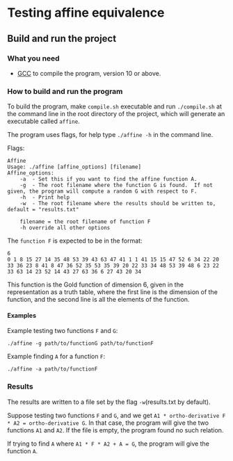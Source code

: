 # Testing affine equivalence
## Build and run the project
### What you need
- [GCC](https://gcc.gnu.org/) to compile the program, version 10 or above.

### How to build and run the program
To build the program, make `compile.sh` executable and run `./compile.sh` at the command line in the root directory
of the project, which will generate an executable called `affine`.

The program uses flags, for help type `./affine -h` in the command line.

Flags:
```text
Affine
Usage: ./affine [affine_options] [filename]
Affine_options:
	-a 	- Set this if you want to find the affine function A.
	-g 	- The root filename where the function G is found.	If not given, the program will compute a random G with respect to F.
	-h 	- Print help
	-w 	- The root filename where the results should be written to, default = "results.txt"

	filename = the root filename of function F
	-h override all other options
```
The `function F` is expected to be in the format:
```text
6
0 1 8 15 27 14 35 48 53 39 43 63 47 41 1 1 41 15 15 47 52 6 34 22 20 33 36 23 8 41 8 47 36 52 35 53 35 39 20 22 33 34 48 53 39 48 6 23 22 33 63 14 23 52 14 43 27 63 36 6 27 43 20 34 
```
This function is the Gold function of dimension 6, given in the representation as a truth table, where the first line is the dimension of the function, and the second line is all the elements of the function.

#### Examples
Example testing two functions `F` and `G`:
```shell
./affine -g path/to/functionG path/to/functionF
```

Example finding `A` for a function `F`:
```text
./affine -a path/to/functionF
```

### Results
The results are written to a file set by the flag `-w`(results.txt by default).

Suppose testing two functions `F` and `G`, and we get `A1 * ortho-derivative F * A2 = ortho-derivative G`. In that case, the program will give the two functions `A1` and `A2`.
If the file is empty, the program found no such relation.

If trying to find `A` where `A1 * F * A2 + A = G`,
the program will give the function `A`.
